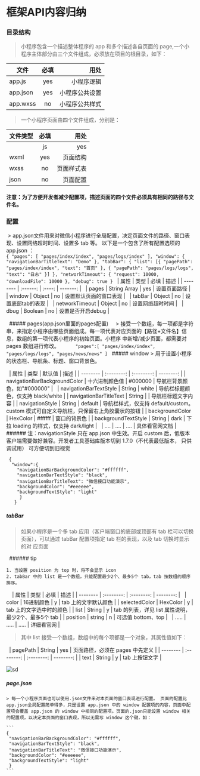# 框架API内容归纳

 ### 目录结构 
 
  > 小程序包含一个描述整体程序的 app 和多个描述各自页面的 page,一个小程序主体部分由三个文件组成，必须放在项目的根目录，如下：
  
  | 文件 | 必填 | 用处 |
  | ------------- |:-------------:| -----:|
  | app.js | yes | 小程序逻辑 |
  | app.json | yes | 小程序公共设置 |
  | app.wxss | no | 小程序公共样式 |

  > 一个小程序页面由四个文件组成，分别是：
  
  | 文件类型 | 必填 | 用处 |
  | ------------- |:-------------:| -----:|
  | js   | yes | 页面逻辑 |
  | wxml | yes | 页面结构 |
  | wxss | no  | 页面样式表 |
  | json | no  | 页面配置 |
  #### 注意：为了方便开发者减少配置项，描述页面的四个文件必须具有相同的路径与文件名。

 ### 配置
  > app.json文件用来对微信小程序进行全局配置，决定页面文件的路径、窗口表现、设置网络超时时间、设置多 tab 等。
    以下是一个包含了所有配置选项的 app.json ：
    
    ```
    {
      "pages": [
        "pages/index/index",
        "pages/logs/index"
      ],
      "window": {
        "navigationBarTitleText": "Demo"
      },
      "tabBar": {
        "list": [{
          "pagePath": "pages/index/index",
          "text": "首页"
        }, {
          "pagePath": "pages/logs/logs",
          "text": "日志"
        }]
      },
      "networkTimeout": {
        "request": 10000,
        "downloadFile": 10000
      },
      "debug": true
    }
    ```
   | 属性 | 类型 | 必填 | 描述 |
   | -------- | :------: | :----: | -------: |
   | pages | String Array | yes | 设置页面路径 |
   | window | Object | no | 设置默认页面的窗口表现 |
   | tabBar | Object | no | 设置底部tab的表现 |
   | networkTimeout | Object | no | 设置网络超时时间 |
   | dbug | Boolean | no | 设置是否开启debug |
      
   ##### pages(app.json里面的pages配置)
     > 接受一个数组，每一项都是字符串，来指定小程序由哪些页面组成。每一项代表对应页面的【路径+文件名】信息，数组的第一项代表小程序的初始页面。小程序        中新增/减少页面，都需要对 pages 数组进行修改。
      
     ```
     "pages":[
        "pages/index/index",
        "pages/logs/logs",
        "pages/news/news"
        ]
     ```
   ##### window
    > 用于设置小程序的状态栏、导航条、标题、窗口背景色。
    
   | 属性 | 类型 | 默认值 | 描述 |
   | -------- | :--------: | :--------: | --------: |
   | navigationBarBackgroundColor | 十六进制颜色值 | #000000 | 导航栏背景颜色，如"#000000" |
   | navigationBarTextStyle | String | white | 导航栏标题颜色，仅支持 black/white |
   | navigationBarTitleText | String |  | 	导航栏标题文字内容 |
   | navigationStyle | String | default | 导航栏样式，仅支持 default/custom。custom 模式可自定义导航栏，只保留右上角胶囊状的按钮 |
   | backgroundColor | HexColor | #ffffff | 窗口的背景色 |
   | backgroundTextStyle | String | dark | 下拉 loading 的样式，仅支持 dark/light |
   | .... | ....  | .... | 具体看官网文档 |
   ###### 注：navigationStyle 只在 app.json 中生效。开启 custom 后，低版本客户端需要做好兼容。开发者工具基础库版本切到 1.7.0（不代表最低版本，    只供调试用） 可方便切到旧视觉
   
   ```
    {
     "window":{
       "navigationBarBackgroundColor": "#ffffff",
       "navigationBarTextStyle": "black",
       "navigationBarTitleText": "微信接口功能演示",
       "backgroundColor": "#eeeeee",
       "backgroundTextStyle": "light"
        }
      }
   ```
  
  ##### tabBar
  
   > 如果小程序是一个多 tab 应用（客户端窗口的底部或顶部有 tab 栏可以切换页面），可以通过 tabBar 配置项指定 tab 栏的表现，以及 tab 切换时显示的对      应页面
   
   ###### tip 
   
    1. 当设置 position 为 top 时，将不会显示 icon
    2. tabBar 中的 list 是一个数组，只能配置最少2个、最多5个 tab，tab 按数组的顺序排序。
   
   | 属性 | 类型 | 必填 | 描述 |
   | -------- | :--------: | :--------: | --------: |
   | color | 16进制颜色 | y | tab 上的文字默认颜色 |
   | selectedColor | HexColor | y | tab 上的文字选中时的颜色 |
   | list | String | y | tab 的列表，详见 list 属性说明，最少2个、最多5个 tab |
   | position | string | n | 可选值 bottom、top |
   | ..... | ..... | ..... | 详细看官网 |
    
   > 其中 list 接受一个数组，数组中的每个项都是一个对象，其属性值如下：  
   
   | pagePath | String | yes | 页面路径，必须在 pages 中先定义 |
   | -------- | :--------: | :--------: | --------: |
   | text | String | y | tab 上按钮文字 |
    
   ![sd](https://mp.weixin.qq.com/debug/wxadoc/dev/image/tabbar.png?t=2018516) 
    
   ##### page.json
    > 每一个小程序页面也可以使用.json文件来对本页面的窗口表现进行配置。 页面的配置比app.json全局配置简单得多，只是设置 app.json 中的 window 配置项的内容，页面中配置项会覆盖 app.json 的 window 中相同的配置项。页面的.json只能设置 window 相关的配置项，以决定本页面的窗口表现，所以无需写 window 这个键，如：
    
    ```
    {
     "navigationBarBackgroundColor": "#ffffff",
     "navigationBarTextStyle": "black",
     "navigationBarTitleText": "微信接口功能演示",
     "backgroundColor": "#eeeeee",
     "backgroundTextStyle": "light"
     }
    ```
    
    
    
    
    
    
    
    
    
    
    
    
    
    
    
    
    
    
    
  
